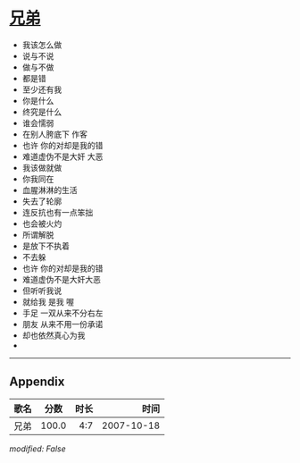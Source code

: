 # [兄弟](https://music.163.com/song?id=65487)

* 我该怎么做
* 说与不说
* 做与不做
* 都是错
* 至少还有我
* 你是什么
* 终究是什么
* 谁会懦弱
* 在别人胯底下 作客
* 也许 你的对却是我的错
* 难道虚伪不是大奸 大恶
* 我该做就做
* 你我同在
* 血腥淋淋的生活
* 失去了轮廓
* 连反抗也有一点笨拙
* 也会被火灼
* 所谓解脱
* 是放下不执着
* 不去躲
* 也许 你的对却是我的错
* 难道虚伪不是大奸大恶
* 但听听我说
* 就给我 是我 喔
* 手足 一双从来不分右左
* 朋友 从来不用一份承诺
* 却也依然真心为我
* 


---

## Appendix

|歌名|分数|时长|时间|
|:---|:---:|---:|---:|
|兄弟|100.0|4:7|2007-10-18

*modified: False*